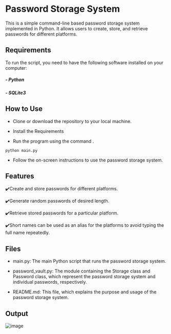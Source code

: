 # Password Storage System

This is a simple command-line based password storage system implemented in Python. It allows users to create, store, and retrieve passwords for different platforms.

## Requirements

To run the script, you need to have the following software installed on your computer:

##### - Python 

##### - SQLite3

## How to Use

- Clone or download the repository to your local machine.

- Install the Requirements

- Run the program using the command .

```
python main.py
```

- Follow the on-screen instructions to use the password storage system.

## Features

✔️Create and store passwords for different platforms.

✔️Generate random passwords of desired length.

✔️Retrieve stored passwords for a particular platform.

✔️Short names can be used as an alias for the platforms to avoid typing the full name repeatedly.

## Files

- main.py: The main Python script that runs the password storage system.

- password_vault.py: The module containing the Storage class and Password class, which represent the password storage system and individual passwords, respectively.
- README.md: This file, which explains the purpose and usage of the password storage system.


## Output

![image](https://user-images.githubusercontent.com/52050768/226208135-a9a2a988-f1de-4f1a-bfa1-730c404b1478.png)

